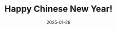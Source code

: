 ---
title: 'Happy Chinese New Year!'
date: 2025-01-28
permalink: /posts/2025/01/blog-post-1/
tags:
  - misc
---